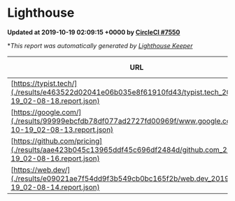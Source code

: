 
# Lighthouse

**Updated at 2019-10-19 02:09:15 +0000 by [CircleCI #7550](https://circleci.com/gh/ItinerisLtd/lighthouse-keeper-example/7550)**

**This report was automatically generated by [Lighthouse Keeper](https://github.com/itinerisltd/lighthouse-keeper)*

| URL | Performance | Accessibility | Best Practices | SEO | PWA | Updated At |
| --- | --- | --- | --- | --- | --- | --- |
| [https://typist.tech/](./results/e463522d02041e06b035e8f61910fd43/typist.tech_2019-10-19_02-08-18.report.json) |  |  |  |  |  | 2019-10-19T02:08:18.145Z |
| [https://google.com/](./results/99999ebcfdb78df077ad2727fd00969f/www.google.com_2019-10-19_02-08-13.report.json) | 0.94 | 0.86 | 0.93 | 0.83 | 0.56 | 2019-10-19T02:08:13.837Z |
| [https://github.com/pricing](./results/aae423b045c13965ddf45c696df2484d/github.com_2019-10-19_02-08-16.report.json) | 0.68 | 0.93 | 0.93 | 0.92 | 0.56 | 2019-10-19T02:08:16.561Z |
| [https://web.dev/](./results/e09021ae7f54dd9f3b549cb0bc165f2b/web.dev_2019-10-19_02-08-14.report.json) | 0.9 | 0.9 | 1 | 0.96 | 1 | 2019-10-19T02:08:14.469Z |

